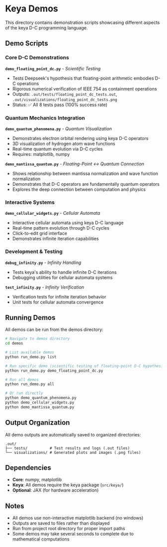 # Keya Demos

This directory contains demonstration scripts showcasing different aspects of the keya D-C programming language.

## Demo Scripts

### Core D-C Demonstrations

**`demo_floating_point_dc.py`** - *Scientific Testing*
- Tests Deepseek's hypothesis that floating-point arithmetic embodies D-C operations
- Rigorous numerical verification of IEEE 754 as containment operations
- Outputs: `.out/tests/floating_point_dc_tests.out`, `.out/visualizations/floating_point_dc_tests.png`
- Status: ✅ All 8 tests pass (100% success rate)

### Quantum Mechanics Integration

**`demo_quantum_phenomena.py`** - *Quantum Visualization*
- Demonstrates electron orbital rendering using keya D-C operators
- 3D visualization of hydrogen atom wave functions
- Real-time quantum evolution via D-C cycles
- Requires: matplotlib, numpy

**`demo_mantissa_quantum.py`** - *Floating-Point ↔ Quantum Connection*
- Shows relationship between mantissa normalization and wave function normalization
- Demonstrates that D-C operators are fundamentally quantum operators
- Explores the deep connection between computation and physics

### Interactive Systems

**`demo_cellular_widgets.py`** - *Cellular Automata*
- Interactive cellular automata using keya D-C language
- Real-time pattern evolution through D-C cycles
- Click-to-edit grid interface
- Demonstrates infinite iteration capabilities

### Development & Testing

**`debug_infinity.py`** - *Infinity Handling*
- Tests keya's ability to handle infinite D-C iterations
- Debugging utilities for cellular automata systems

**`test_infinity.py`** - *Infinity Verification*
- Verification tests for infinite iteration behavior
- Unit tests for cellular automata convergence

## Running Demos

All demos can be run from the demos directory:

```bash
# Navigate to demos directory
cd demos

# List available demos
python run_demo.py list

# Run specific demo (scientific testing of floating-point D-C hypothesis)
python run_demo.py demo_floating_point_dc.py

# Run all demos
python run_demo.py all

# Or run directly
python demo_quantum_phenomena.py
python demo_cellular_widgets.py
python demo_mantissa_quantum.py
```

## Output Organization

All demo outputs are automatically saved to organized directories:

```
.out/
├── tests/          # Test results and logs (.out files)
└── visualizations/ # Generated plots and images (.png files)
```

## Dependencies

- **Core**: numpy, matplotlib
- **Keya**: All demos require the keya package (`src/keya/`)
- **Optional**: JAX (for hardware acceleration)

## Notes

- All demos use non-interactive matplotlib backend (no windows)
- Outputs are saved to files rather than displayed
- Run from project root directory for proper import paths
- Some demos may take several seconds to complete due to mathematical computations 